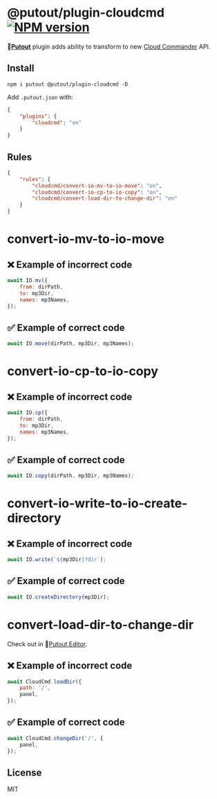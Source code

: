 # @putout/plugin-cloudcmd [![NPM version][NPMIMGURL]][NPMURL]

[NPMIMGURL]: https://img.shields.io/npm/v/@putout/plugin-cloudcmd.svg?style=flat&longCache=true
[NPMURL]: https://npmjs.org/package/@putout/plugin-cloudcmd"npm"

🐊[**Putout**](https://github.com/coderaiser/putout) plugin adds ability to transform to new [Cloud Commander](https://cloudcmd.io) API.

## Install

```
npm i putout @putout/plugin-cloudcmd -D
```

Add `.putout.json` with:

```json
{
    "plugins": {
        "cloudcmd": "on"
    }
}
```

## Rules

```json
{
    "rules": {
        "cloudcmd/convert-io-mv-to-io-move": "on",
        "cloudcmd/convert-io-cp-to-io-copy": "on",
        "cloudcmd/convert-load-dir-to-change-dir": "on"
    }
}
```

# convert-io-mv-to-io-move

## ❌ Example of incorrect code

```js
await IO.mv({
    from: dirPath,
    to: mp3Dir,
    names: mp3Names,
});
```

## ✅ Example of correct code

```js
await IO.move(dirPath, mp3Dir, mp3Names);
```

# convert-io-cp-to-io-copy

## ❌ Example of incorrect code

```js
await IO.cp({
    from: dirPath,
    to: mp3Dir,
    names: mp3Names,
});
```

## ✅ Example of correct code

```js
await IO.copy(dirPath, mp3Dir, mp3Names);
```

# convert-io-write-to-io-create-directory

## ❌ Example of incorrect code

```js
await IO.write(`${mp3Dir}?dir`);

```

## ✅ Example of correct code

```js
await IO.createDirectory(mp3Dir);
```

# convert-load-dir-to-change-dir

Check out in 🐊[Putout Editor](https://putout.cloudcmd.io/#/gist/c840227d624971e9f3a9c5f368f1dd53/9c488f0809b4684a78866bc252a115cf83a65a79).

## ❌ Example of incorrect code

```js
await CloudCmd.loadDir({
    path: '/',
    panel,
});

```

## ✅ Example of correct code

```js
await CloudCmd.changeDir('/', {
    panel,
});
```

## License

MIT
